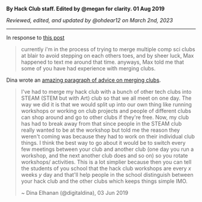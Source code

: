__By Hack Club staff. Edited by @megan for clarity. 01 Aug 2019__

_Reviewed, edited, and updated by @ohdear12 on March 2nd, 2023_

---

In response to [this post](https://hackclub.slack.com/archives/GAE0FFNFN/p1559625630002800)
> currently i'm in the process of trying to merge multiple comp sci clubs at blair to avoid stepping on each others toes, and by sheer luck, Max happened to text me around that time. anyways, Max told me that some of you have had experience with merging clubs.

Dina wrote an [amazing paragraph of advice on merging clubs](https://hackclub.slack.com/archives/GAE0FFNFN/p1559701341028500?thread_ts=1559625630.002800&cid=GAE0FFNFN).

> I've had to merge my hack club with a bunch of other tech clubs into STEAM (STEM but with Art) club so that we all meet on one day. The way we did it is that we would split up into our own thing like running workshops or working on club projects and people of different clubs can shop around and go to other clubs if they're free. Now, my club has had to break away from that since people in the STEAM club really wanted to be at the workshop but told me the reason they weren't coming was because they had to work on their individual club things. I think the best way to go about it would be to switch every few meetings between your club and another club (one day you run a workshop, and the next another club does and so on) so you rotate workshops/ activities. This is a lot simplier because then you can tell the students of you school that the hack club workshops are every _x_ weeks _y_ day and that'll help people in the school distinguish between your hack club and the other clubs which keeps things simple IMO.
> 
> ~ Dina Elhanan (@digitaldina), 03 Jun 2019
